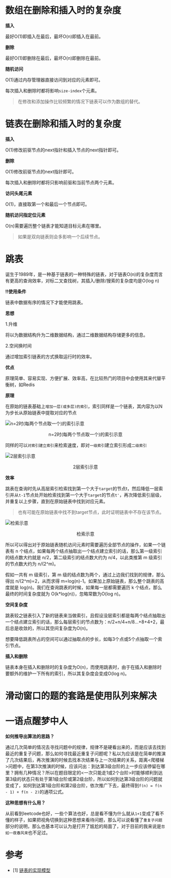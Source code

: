 # 数组在删除和插入时的复杂度

**插入**

最好O(1)即插入在最后，最坏O(n)即插入在最前。

**删除**

最好O(1)即删除在最后，最坏O(n)即删除在最前。

**随机访问**

O(1)通过内存管理器直接访问到对应的元素即可。


每次插入和删除时都将影响`size-index`个元素。


> 在修改和添加操作比较频繁的情况下链表可以作为数组的替代。


# 链表在删除和插入时的复杂度

**插入**

O(1)修改前驱节点的next指针和插入节点的next指针即可。

**删除**

O(1)修改前驱节点的next指针即可。


每次插入和删除时都将只影响前驱和当前节点两个元素。

**访问头尾元素**

O(1)，直接取第一个和最后一个节点即可。

**随机访问指定位元素**

O(n)需要遍历整个链表才能知道目标元素在哪里。

> 如果是双向链表则会多影响一个后续节点。

# 跳表

诞生于1989年，是一种基于链表的一种特殊的链表，对于链表O(n)的复杂度而言有更高的查询效率，对标二叉查找树，其插入/删除/搜索的复杂度均是O(log n)

**!!使用条件**

链表中数据有序的情况下才能使用跳表。

**思想**

1.升维

将以为数据结构升为二维数据结构，通过二维数据结构存储更多的信息。

2.空间换时间

通过增加索引链表的方式换取运行时的效率。


**优点**

原理简单、容易实现、方便扩展、效率高，在比较热门的项目中会使用其来代替平衡树，如Redis

**原理**

在原始的链表基础上`增加一层(或多层)的索引`，索引同样是一个链表，其内容为以N为步长从原始链表中提取对应的节点

![n=2时(每两个节点取一个)的索引示意](https://upload-images.jianshu.io/upload_images/944288-410008cc643f0248.jpg?imageMogr2/auto-orient/strip|imageView2/2/w/1200/format/webp)
<center>n=2时(每两个节点取一个)的索引示意</center>

同样的可以`对索引建立索引`来检索速度，即对`一级索引`建立索引形成`二级索引`

![2层索引示意](https://upload-images.jianshu.io/upload_images/944288-d5aa2836a06cd6e6.jpg?imageMogr2/auto-orient/strip|imageView2/2/w/1200/format/webp)
<center>2层索引示意</center>

**效率**

跳表在查询时先从高层索引检索找到第一个大于`target`的节点t，然后降低一层索引并从`t-1`节点处开始检索找到第一个大于`target`的节点`t'`，再次降低索引层级，并重复以上步骤，直到在原始链表中找到对应元素。

> 也有可能在原始链表中找不到target节点，此时证明链表中不存在该节点。


![检索示意](https://upload-images.jianshu.io/upload_images/944288-e817e18a340a1b3d.jpg?imageMogr2/auto-orient/strip|imageView2/2/w/1200/format/webp)
<center>检索示意</center>


所以可以得出对于原始链表随机访问元素时需要遍历全部节点的操作，如果一个链表有 n 个结点，如果每两个结点抽取出一个结点建立索引的话，那么第一级索引的结点数大约就是 n/2，第二级索引的结点数大约为 n/4，以此类推第 m 级索引的节点数大约为 n/(2^m)。

假如一共有 m 级索引，第 m 级的结点数为两个，通过上边我们找到的规律，那么得出 n/(2^m)=2，从而求得 m=log(n)-1。如果加上原始链表，那么整个跳表的高度就是 log(n)。我们在查询跳表的时候，如果每一层都需要遍历 k 个结点，那么最终的时间复杂度就为 O(k*log(n))，忽略常数为O(log n)。

**空间复杂度**

跳表较之链表引入了新的链表来当做索引，且假设没层索引都是每两个结点抽取出一个结点建立索引的话，那么每层索引的节点数为：n/2+n/4+n/8…+8+4+2，最后总是收敛的，所以其空间复杂度为O(n)。

想要降低跳表所占的空间可以通过抽取点的步长，如每3个点或5个点抽取一个索引节点。

**插入和删除**

链表本身在插入和删除时的复杂度为O(n)，而使用跳表时，由于在插入和删除时要额外的维护一下所有的索引，所以其复杂度会变成O(log n)。

# 滑动窗口的题的套路是使用队列来解决

# 一语点醒梦中人

**如何推导出算法的思路？**

通过几次简单的情况去寻找问题中的规律，规律不是硬看出来的，而是应该去找到最近的重复子问题，那么如何寻找最近重复子问题呢？私以为应该是在简单的推演了几次结果后，再次推演的时候去找本次结果与上一次结果的关系，距离<爬楼梯>问题中，在第3次推演的时候，应该问出：到达第3级台阶的上一步应该停留在哪里？拥有几种情况？所以在题目限定的<一次只能走1或2个台阶>时能够顺利到达第3级的状态只有处于第1级台阶或第2级台阶，所以如何到达第3级台阶的问题就变成了，如何到达第1级台阶和第2级台阶，依次推广下去，最终得到`f(n) = f(n - 1) + f(n - 2)`的通项公式。

**这种思想有什么用？**

从前看到leetcode也好，一些个算法也好，总是看不懂为什么就从`1+1`变成了看不懂的样子，如果把视角切换到这种思想来看待问题，那么可以说看懂了`重复子问题`部分的说明，那么也基本可以认为是打开了尴尬的局面了，对于目前的我来说是`忽如一夜春风来`也不足过。



# 参考

- [1] [链表的实现模型](https://www.geeksforgeeks.org/implementing-a-linked-list-in-java-using-class/)